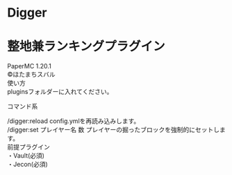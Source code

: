 # Digger

# 整地兼ランキングプラグイン <br>
PaperMC 1.20.1<br>
©ほたまちスバル <br>
使い方<br>
pluginsフォルダーに入れてください。

コマンド系

/digger:reload config.ymlを再読み込みします。<br>
/digger:set プレイヤー名 数 プレイヤーの掘ったブロックを強制的にセットします。<br>
前提プラグイン<br>
・Vault(必須)<br>
・Jecon(必須)
